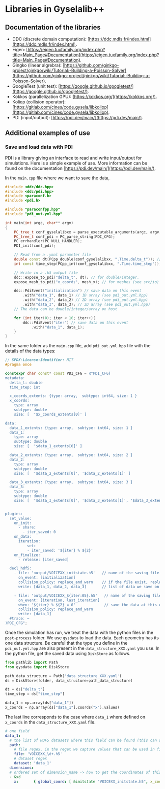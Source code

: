 # Libraries in Gyselalib++

## Documentation of the libraries

- DDC (discrete domain computation): [https://ddc.mdls.fr/index.html](https://ddc.mdls.fr/index.html).
- Eigen: [https://eigen.tuxfamily.org/index.php?title=Main_Page#Documentation](https://eigen.tuxfamily.org/index.php?title=Main_Page#Documentation).
- Gingko (linear algrebra): [https://github.com/ginkgo-project/ginkgo/wiki/Tutorial:-Building-a-Poisson-Solver](https://github.com/ginkgo-project/ginkgo/wiki/Tutorial:-Building-a-Poisson-Solver).
- GoogleTest (unit test): [https://google.github.io/googletest/](https://google.github.io/googletest/).
- Kokkos (parallelization GPU): [https://kokkos.org/](https://kokkos.org/). 
- Koliop (collision operator): [https://gitlab.com/cines/code.gysela/libkoliop](https://gitlab.com/cines/code.gysela/libkoliop). 
- PDI (input/output): [https://pdi.dev/main/](https://pdi.dev/main/). 



## Additional examples of use 
### Save and load data with PDI
PDI is a library giving an interface to read and write input/output for simulations. 
Here is a simple example of use. More information can be found on the documentation 
[https://pdi.dev/main/](https://pdi.dev/main/). 

In the `main.cpp` file where we want to save the data, 

```cpp
#include <ddc/ddc.hpp>
#include <ddc/pdi.hpp>
#include <paraconf.h>
#include <pdi.h>

#include "paraconfpp.hpp"
#include "pdi_out.yml.hpp"

int main(int argc, char** argv)
{
    PC_tree_t conf_gyselalibxx = parse_executable_arguments(argc, argv, params_yaml);
    PC_tree_t conf_pdi = PC_parse_string(PDI_CFG);
    PC_errhandler(PC_NULL_HANDLER);
    PDI_init(conf_pdi);

    // Read from a .ymal parameter file
    double const dt(PCpp_double(conf_gyselalibxx, ".Time.delta_t")); // example for a double.
    int const time_step(PCpp_int(conf_gyselalibxx, ".Time.time_step")); // example for an integer.

    // Write in a .h5 output file
    ddc::expose_to_pdi("delta_t", dt); // for double/integer.
    expose_mesh_to_pdi("x_coords", mesh_x); // for meshes (see src/io)

    ddc::PdiEvent("initialization") // save data on this event 
        .with("data_1", data_1) // 1D array (see pdi_out.yml.hpp)
        .with("data_2", data_2) // 2D array (see pdi_out.yml.hpp)
        .with("data_3", data_3); // 3D array (see pdi_out.yml.hpp)
    // The data can be double/integer/array on host

    for (int iter(0); iter < 10; iter++){
        ddc::PdiEvent("iter") // save data on this event 
            .with("data_1", data_1);
    }
}
```

In the same folder as the `main.cpp` file, add `pdi_out.yml.hpp` file with the details of the data types:
```cpp
// SPDX-License-Identifier: MIT
#pragma once

constexpr char const* const PDI_CFG = R"PDI_CFG(
metadata:
  delta_t: double 
  time_step: int

  x_coords_extents: {type: array,  subtype: int64, size: 1 }
  x_coords:
    type: array
    subtype: double
    size: [  '$x_coords_extents[0]' ]

data:
  data_1_extents: {type: array,  subtype: int64, size: 1 }
  data_1:
    type: array
    subtype: double
    size: [  '$data_1_extents[0]' ]

  data_2_extents: {type: array,  subtype: int64, size: 2 }
  data_2:
    type: array
    subtype: double
    size: [  '$data_2_extents[0]', '$data_2_extents[1]' ]

  data_3_extents: {type: array,  subtype: int64, size: 3 }
  data_3:
    type: array
    subtype: double
    size: [  '$data_3_extents[0]', '$data_3_extents[1]', '$data_3_extents[2]' ]


plugins:
  set_value:
    on_init:
      - share:
        - iter_saved: 0
    on_data:
      iteration:
        - set:
          - iter_saved: '${iter} % ${2}' 
    on_finalize:
      - release: [iter_saved]

  decl_hdf5:
    - file: 'output/VOICEXX_initstate.h5'   // name of the saving file.
      on_event: [initialization]            
      collision_policy: replace_and_warn    // if the file exist, replace the file and warn. 
      write: [data_1, data_2, data_3]       // list of data we save on the event. 

    - file: 'output/VOICEXX_${iter:05}.h5'   // name of the saving file.
      on_event: [iteration, last_iteration] 
      when: '${iter} % ${2} = 0'             // save the data at this condition
      collision_policy: replace_and_warn
      write: [data_1]
  #trace: ~
)PDI_CFG";

```

Once the simulation has run, we treat the data with the python files in the `post-process` folder.
We use `gysdata` to load the data. Each geometry has its one data structure. Be careful that the type you define
in the `pdi_out.yml.hpp` are also present in the `data_structure_XXX.yaml` you use. 
In the python file, get the saved data using `DiskStore` as follows. 
```py 
from pathlib import Path
from gysdata import DiskStore

path_data_structure = Path('data_structure_XXX.yaml')
ds = DiskStore(folder, data_structure=path_data_structure)

dt = ds["delta_t"]
time_step = ds["time_step"]

data_1 = np.array(ds["data_1"])
x_coords = np.array(ds["data_1"].coords("x").values)
```

The last line corresponds to the case where `data_1` where defined on `x_coords` in the 
`data_structure_XXX.yaml` file. 
```yaml
# one field
data_1:
  # the list of HDF5 datasets where this field can be found (this can also be a single dict)
  path:
    # file regex, in the regex we capture values that can be used in filename_coord (?P<NAME>CAPTURE)
    file: 'VOICEXX_\d+.h5'
    # dataset regex
    dataset: 'data_1'
  dimensions:
  # ordered set of dimension_name -> how to get the coordinates of this dimension
  - &xd
    x:       { global_coord: [ &initstate "VOICEXX_initstate.h5", x_coords ] }
```


